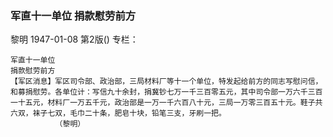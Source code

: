 ### 军直十一单位  捐款慰劳前方
黎明
1947-01-08
第2版()
专栏：

    军直十一单位
    捐款慰劳前方
    【军区消息】军区司令部、政治部，三局材料厂等十一个单位，特发起给前方的同志写慰问信，和募捐慰劳。各单位计：写信九十余封，捐冀钞七万一千三百零五元，其中司令部一万六千三百一十五元，材料厂一万五千元，政治部是一万一千六百八十元，三局一万零三百五十元。鞋子共六双，袜子七双，毛巾二十条，肥皂十块，铅笔三支，牙刷一把。
              （黎明）
